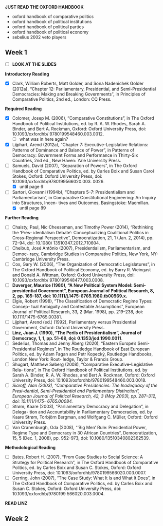 **JUST READ THE OXFORD HANDBOOK**
- oxford handbook of comparative politics
- oxford handbook of political institutions
- oxford handbook of political parties
- oxford handbook of political economy
- sebelius 2002 veto players

## Week 1
- [ ] **LOOK AT THE SLIDES**

**Introductory Reading**

- [x] Clark, William Roberts, Matt Golder, and Sona Nadenichek Golder (2012a), “Chapter 12: Parliamentary, Presidential, and Semi-Presidential Democracies: Making and Breaking Governments”, in Principles of Comparative Politics, 2nd ed., London: CQ Press.

**Required Reading**
- [x] Colomer, Josep M. (2006), “Comparative Constitutions”, in The Oxford Handbook of Political Institutions, ed. by R. A. W. Rhodes, Sarah A. Binder, and Bert A. Rockman, Oxford: Oxford University Press, doi: 10.1093/oxfordhb/ 9780199548460.003.0012.
	- [ ] what was in here again?
- [x] Lijphart, Arend (2012a), “Chapter 7: Executive–Legislative Relations: Patterns of Dominance and Balance of Power”, in Patterns of Democracy: Government Forms and Performance in Thirty-Six Countries, 2nd ed., New Haven: Yale University Press.
- [ ] Samuels, David (2007), “Separation of Powers”, in The Oxford Handbook of Comparative Politics, ed. by Carles Boix and Susan Carol Stokes, Oxford: Oxford University Press, doi: 10.1093/oxfordhb/9780199566020.003. 0029.
	- [x] until page 6
- [ ] Sartori, Giovanni (1994b), “Chapters 5–7: Presidentialism and Parliamentarism”, in Comparative Constitutional Engineering: An Inquiry into Structures, Incen- tives and Outcomes, Basingstoke: Macmillan.
	- [x] until page 89

**Further Reading**
- [ ] Chaisty, Paul, Nic Cheeseman, and Timothy Power (2014), “Rethinking the ‘Pres- identialism Debate’: Conceptualizing Coalitional Politics in Cross-Regional Perspective”, Democratization, 21, 1 (Jan. 2, 2014), pp. 72–94, doi: 10.1080/ 13510347.2012.710604.
- [ ] Cheibub, José Antônio (2007), Presidentialism, Parliamentarism, and Democ- racy, Cambridge Studies in Comparative Politics, New York, NY: Cambridge University Press.
- [ ] Cox, Gary W. (2006), “The Organization of Democratic Legislatures”, in The Oxford Handbook of Political Economy, ed. by Barry R. Weingast and Donald A. Wittman, Oxford: Oxford University Press, doi: 10.1093/oxfordhb/ 9780199548477.003.0008.
- [ ] **Duverger, Maurice (1980), “A New Political System Model: Semi-presidential Government”, European Journal of Political Research, 8, 2, pp. 165–187, doi: 10.1111/j.1475-6765.1980.tb00569.x.**
- [ ] Elgie, Robert (1998), “The Classification of Democratic Regime Types: Concep- tual Ambiguity and Contestable Assumptions”, European Journal of Political Research, 33, 2 (Mar. 1998), pp. 219–238, doi: 10.1111/1475-6765.00381.
- [ ] Lijphart, Arend (ed.) (1992), Parliamentary versus Presidential Government, Oxford: Oxford University Press.
- [ ] **Linz, Juan J. (1990), “The Perils of Presidentialism”, Journal of Democracy, 1, 1, pp. 51–69, doi: 0.1353/jod.1990.0011.**
- [ ] Sedelius, Thomas and Jenny Åberg (2020), “Eastern Europe’s Semi-Presidential Regimes”, in The Routledge Handbook of East European Politics, ed. by Adam Fagan and Petr Kopecký, Routledge Handbooks, London New York: Rout- ledge, Taylor & Francis Group.
- [ ] Shugart, Matthew Søberg (2008), “Comparative Executive–Legislative Rela- tions”, in The Oxford Handbook of Political Institutions, ed. by Sarah A. Binder, R. A. W. Rhodes, and Bert A. Rockman, Oxford: Oxford University Press, doi: 10.1093/oxfordhb/9780199548460.003.0018.  
- [ ] *Siaroff, Alan (2003), “Comparative Presidencies: The Inadequacy of the Presi-dential, Semi-Presidential and Parliamentary Distinction”, European Journal of Political Research, 42, 3 (May 2003), pp. 287–312, doi: 10.1111/1475- 6765.00084.*
- [ ] Strøm, Kaare (2003), “Parliamentary Democracy and Delegation”, in Delega- tion and Accountability in Parliamentary Democracies, ed. by Kaare Strøm, Torbjörn Bergman, and Wolfgang C. Müller, Oxford: Oxford University Press.
- [ ] Van Cranenburgh, Oda (2008), “‘Big Men’ Rule: Presidential Power, Regime Type and Democracy in 30 African Countries”, Democratization, 15, 5 (Dec. 1, 2008), pp. 952–973, doi: 10.1080/13510340802362539.

**Methodological Reading**
- [ ] Bates, Robert H. (2007), “From Case Studies to Social Science: A Strategy for Political Research”, in The Oxford Handbook of Comparative Politics, ed. by Carles Boix and Susan C. Stokes, Oxford: Oxford University Press, doi: 10.1093/oxfordhb/9780199566020.003.0007.
- [ ] Gerring, John (2007), “The Case Study: What It Is and What It Does”, in The Oxford Handbook of Comparative Politics, ed. by Carles Boix and Susan C. Stokes, Oxford: Oxford University Press, doi: 10.1093/oxfordhb/9780199 566020.003.0004.

**READ LINZ**

## Week 2
